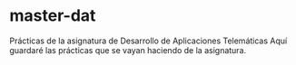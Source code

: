 # master-dat
Prácticas de la asignatura de Desarrollo de Aplicaciones Telemáticas
Aquí guardaré las prácticas que se vayan haciendo de la asignatura.
